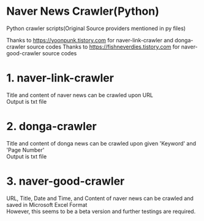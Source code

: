 # Naver News Crawler(Python)

Python crawler scripts(Original Source providers mentioned in py files)

Thanks to https://yoonpunk.tistory.com for naver-link-crawler and donga-crawler source codes
Thanks to https://fishneverdies.tistory.com for naver-good-crawler source codes

# 1. naver-link-crawler

Title and content of naver news can be crawled upon URL<br>
Output is txt file

# 2. donga-crawler

Title and content of donga news can be crawled upon given 'Keyword' and 'Page Number'<br>
Output is txt file


# 3. naver-good-crawler

URL, Title, Date and Time, and Content of naver news can be crawled and saved in Microsoft Excel Format<br>
However, this seems to be a beta version and further testings are required.
